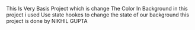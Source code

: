 This Is Very Basis Project which is change The Color In Background
in this project i used Use state hookes to change the state of our background
this project is done by NIKHIL GUPTA
